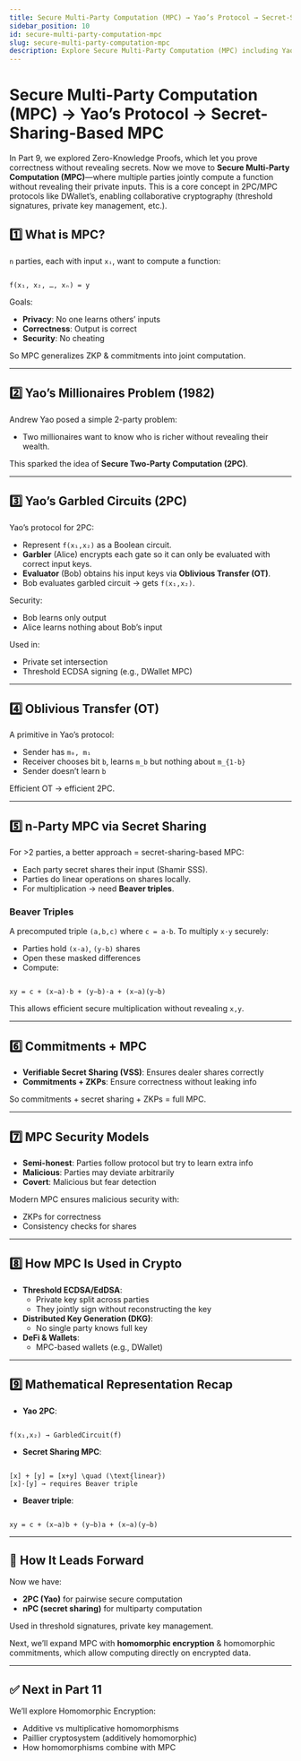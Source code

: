 ```yaml
---
title: Secure Multi-Party Computation (MPC) → Yao’s Protocol → Secret-Sharing-Based MPC
sidebar_position: 10
id: secure-multi-party-computation-mpc
slug: secure-multi-party-computation-mpc
description: Explore Secure Multi-Party Computation (MPC) including Yao's Protocol and Secret-Sharing-Based MPC. Understand how these concepts enable secure joint computation without revealing private inputs, forming the foundation for cryptographic protocols like threshold signatures and distributed key generation.
---
```


# Secure Multi-Party Computation (MPC) → Yao’s Protocol → Secret-Sharing-Based MPC

In Part 9, we explored Zero-Knowledge Proofs, which let you prove correctness without revealing secrets. Now we move to **Secure Multi-Party Computation (MPC)**—where multiple parties jointly compute a function without revealing their private inputs. This is a core concept in 2PC/MPC protocols like DWallet’s, enabling collaborative cryptography (threshold signatures, private key management, etc.).

## 1️⃣ What is MPC?

`n` parties, each with input `xᵢ`, want to compute a function:

```

f(x₁, x₂, …, xₙ) = y

```

Goals:

-   **Privacy**: No one learns others’ inputs
-   **Correctness**: Output is correct
-   **Security**: No cheating

So MPC generalizes ZKP & commitments into joint computation.

---

## 2️⃣ Yao’s Millionaires Problem (1982)

Andrew Yao posed a simple 2-party problem:

-   Two millionaires want to know who is richer without revealing their wealth.

This sparked the idea of **Secure Two-Party Computation (2PC)**.

---

## 3️⃣ Yao’s Garbled Circuits (2PC)

Yao’s protocol for 2PC:

-   Represent `f(x₁,x₂)` as a Boolean circuit.
-   **Garbler** (Alice) encrypts each gate so it can only be evaluated with correct input keys.
-   **Evaluator** (Bob) obtains his input keys via **Oblivious Transfer (OT)**.
-   Bob evaluates garbled circuit → gets `f(x₁,x₂)`.

Security:

-   Bob learns only output
-   Alice learns nothing about Bob’s input

Used in:

-   Private set intersection
-   Threshold ECDSA signing (e.g., DWallet MPC)

---

## 4️⃣ Oblivious Transfer (OT)

A primitive in Yao’s protocol:

-   Sender has `m₀, m₁`
-   Receiver chooses bit `b`, learns `m_b` but nothing about `m_{1-b}`
-   Sender doesn’t learn `b`

Efficient OT → efficient 2PC.

---

## 5️⃣ n-Party MPC via Secret Sharing

For >2 parties, a better approach = secret-sharing-based MPC:

-   Each party secret shares their input (Shamir SSS).
-   Parties do linear operations on shares locally.
-   For multiplication → need **Beaver triples**.

### Beaver Triples

A precomputed triple `(a,b,c)` where `c = a·b`. To multiply `x·y` securely:

-   Parties hold `(x-a)`, `(y-b)` shares
-   Open these masked differences
-   Compute:

```

xy = c + (x−a)·b + (y−b)·a + (x−a)(y−b)

```

This allows efficient secure multiplication without revealing `x,y`.

---

## 6️⃣ Commitments + MPC

-   **Verifiable Secret Sharing (VSS)**: Ensures dealer shares correctly
-   **Commitments + ZKPs**: Ensure correctness without leaking info

So commitments + secret sharing + ZKPs = full MPC.

---

## 7️⃣ MPC Security Models

-   **Semi-honest**: Parties follow protocol but try to learn extra info
-   **Malicious**: Parties may deviate arbitrarily
-   **Covert**: Malicious but fear detection

Modern MPC ensures malicious security with:

-   ZKPs for correctness
-   Consistency checks for shares

---

## 8️⃣ How MPC Is Used in Crypto

-   **Threshold ECDSA/EdDSA**:
    -   Private key split across parties
    -   They jointly sign without reconstructing the key
-   **Distributed Key Generation (DKG)**:
    -   No single party knows full key
-   **DeFi & Wallets**:
    -   MPC-based wallets (e.g., DWallet)

---

## 9️⃣ Mathematical Representation Recap

-   **Yao 2PC**:

```

f(x₁,x₂) → GarbledCircuit(f)

```

-   **Secret Sharing MPC**:

```

[x] + [y] = [x+y] \quad (\text{linear})
[x]·[y] → requires Beaver triple

```

-   **Beaver triple**:

```

xy = c + (x−a)b + (y−b)a + (x−a)(y−b)

```

---

## 🔗 How It Leads Forward

Now we have:

-   **2PC (Yao)** for pairwise secure computation
-   **nPC (secret sharing)** for multiparty computation

Used in threshold signatures, private key management.

Next, we’ll expand MPC with **homomorphic encryption** & homomorphic commitments, which allow computing directly on encrypted data.

---

## ✅ Next in Part 11

We’ll explore Homomorphic Encryption:

-   Additive vs multiplicative homomorphisms
-   Paillier cryptosystem (additively homomorphic)
-   How homomorphisms combine with MPC
